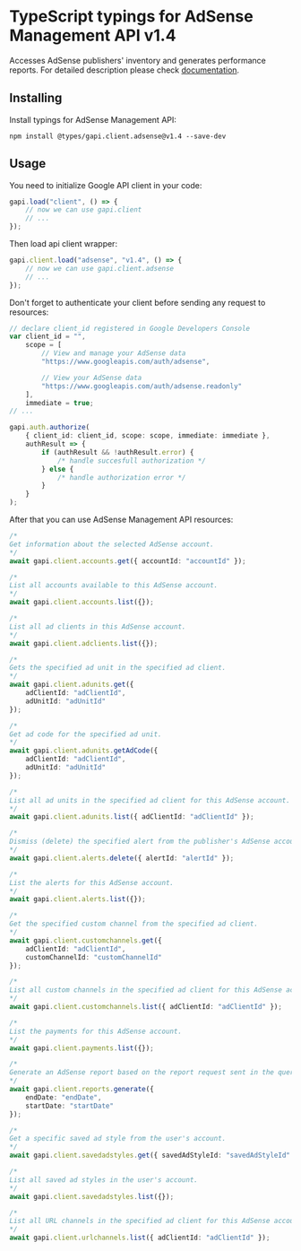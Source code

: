 # TypeScript typings for AdSense Management API v1.4

Accesses AdSense publishers' inventory and generates performance reports. For
detailed description please check
[documentation](https://developers.google.com/adsense/management/).

## Installing

Install typings for AdSense Management API:

```
npm install @types/gapi.client.adsense@v1.4 --save-dev
```

## Usage

You need to initialize Google API client in your code:

```typescript
gapi.load("client", () => {
    // now we can use gapi.client
    // ...
});
```

Then load api client wrapper:

```typescript
gapi.client.load("adsense", "v1.4", () => {
    // now we can use gapi.client.adsense
    // ...
});
```

Don't forget to authenticate your client before sending any request to
resources:

```typescript
// declare client_id registered in Google Developers Console
var client_id = "",
    scope = [
        // View and manage your AdSense data
        "https://www.googleapis.com/auth/adsense",

        // View your AdSense data
        "https://www.googleapis.com/auth/adsense.readonly"
    ],
    immediate = true;
// ...

gapi.auth.authorize(
    { client_id: client_id, scope: scope, immediate: immediate },
    authResult => {
        if (authResult && !authResult.error) {
            /* handle succesfull authorization */
        } else {
            /* handle authorization error */
        }
    }
);
```

After that you can use AdSense Management API resources:

```typescript
/* 
Get information about the selected AdSense account.  
*/
await gapi.client.accounts.get({ accountId: "accountId" });

/* 
List all accounts available to this AdSense account.  
*/
await gapi.client.accounts.list({});

/* 
List all ad clients in this AdSense account.  
*/
await gapi.client.adclients.list({});

/* 
Gets the specified ad unit in the specified ad client.  
*/
await gapi.client.adunits.get({
    adClientId: "adClientId",
    adUnitId: "adUnitId"
});

/* 
Get ad code for the specified ad unit.  
*/
await gapi.client.adunits.getAdCode({
    adClientId: "adClientId",
    adUnitId: "adUnitId"
});

/* 
List all ad units in the specified ad client for this AdSense account.  
*/
await gapi.client.adunits.list({ adClientId: "adClientId" });

/* 
Dismiss (delete) the specified alert from the publisher's AdSense account.  
*/
await gapi.client.alerts.delete({ alertId: "alertId" });

/* 
List the alerts for this AdSense account.  
*/
await gapi.client.alerts.list({});

/* 
Get the specified custom channel from the specified ad client.  
*/
await gapi.client.customchannels.get({
    adClientId: "adClientId",
    customChannelId: "customChannelId"
});

/* 
List all custom channels in the specified ad client for this AdSense account.  
*/
await gapi.client.customchannels.list({ adClientId: "adClientId" });

/* 
List the payments for this AdSense account.  
*/
await gapi.client.payments.list({});

/* 
Generate an AdSense report based on the report request sent in the query parameters. Returns the result as JSON; to retrieve output in CSV format specify "alt=csv" as a query parameter.  
*/
await gapi.client.reports.generate({
    endDate: "endDate",
    startDate: "startDate"
});

/* 
Get a specific saved ad style from the user's account.  
*/
await gapi.client.savedadstyles.get({ savedAdStyleId: "savedAdStyleId" });

/* 
List all saved ad styles in the user's account.  
*/
await gapi.client.savedadstyles.list({});

/* 
List all URL channels in the specified ad client for this AdSense account.  
*/
await gapi.client.urlchannels.list({ adClientId: "adClientId" });
```
